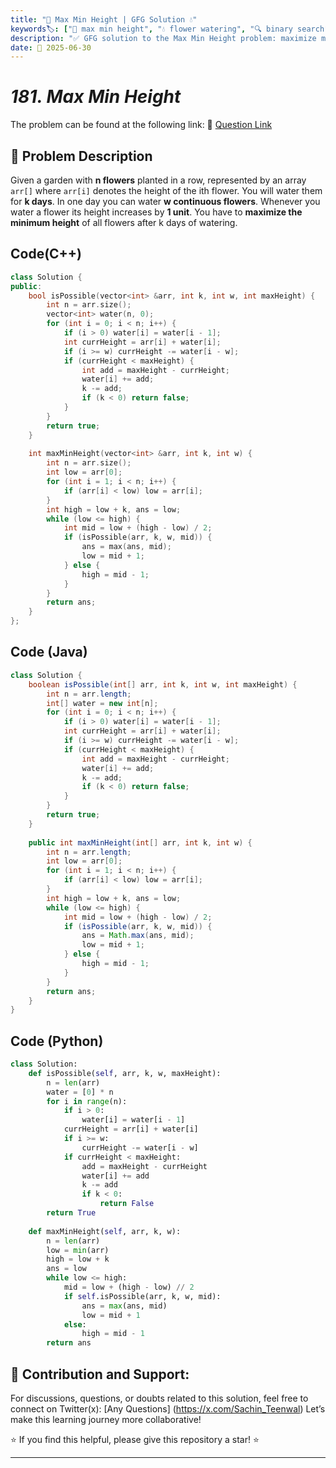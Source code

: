 ```yaml
---
title: "🌸 Max Min Height | GFG Solution 💧"
keywords🏷️: ["🌸 max min height", "💧 flower watering", "🔍 binary search", "📈 greedy algorithm", "📘 GFG", "🏁 competitive programming", "📚 DSA"]
description: "✅ GFG solution to the Max Min Height problem: maximize minimum flower height after k days of watering using binary search and greedy strategy. 🚀"
date: 📅 2025-06-30
---
```


# *181. Max Min Height*

The problem can be found at the following link: 🔗 [Question Link](https://www.geeksforgeeks.org/problems/max-min-height--170647/1)

## **🧩 Problem Description**

Given a garden with **n flowers** planted in a row, represented by an array `arr[]` where `arr[i]` denotes the height of the ith flower. You will water them for **k days**. In one day you can water **w continuous flowers**. Whenever you water a flower its height increases by **1 unit**. You have to **maximize the minimum height** of all flowers after k days of watering.


## Code(C++)
```cpp
class Solution {
public:
    bool isPossible(vector<int> &arr, int k, int w, int maxHeight) {
        int n = arr.size();
        vector<int> water(n, 0);
        for (int i = 0; i < n; i++) {
            if (i > 0) water[i] = water[i - 1];
            int currHeight = arr[i] + water[i];
            if (i >= w) currHeight -= water[i - w];
            if (currHeight < maxHeight) {
                int add = maxHeight - currHeight;
                water[i] += add;
                k -= add;
                if (k < 0) return false;
            }
        }
        return true;
    }
    
    int maxMinHeight(vector<int> &arr, int k, int w) {
        int n = arr.size();
        int low = arr[0];
        for (int i = 1; i < n; i++) {
            if (arr[i] < low) low = arr[i];
        }
        int high = low + k, ans = low;
        while (low <= high) {
            int mid = low + (high - low) / 2;
            if (isPossible(arr, k, w, mid)) {
                ans = max(ans, mid);
                low = mid + 1;
            } else {
                high = mid - 1;
            }
        }
        return ans;
    }
};
```

## Code (Java)

```java
class Solution {
    boolean isPossible(int[] arr, int k, int w, int maxHeight) {
        int n = arr.length;
        int[] water = new int[n];
        for (int i = 0; i < n; i++) {
            if (i > 0) water[i] = water[i - 1];
            int currHeight = arr[i] + water[i];
            if (i >= w) currHeight -= water[i - w];
            if (currHeight < maxHeight) {
                int add = maxHeight - currHeight;
                water[i] += add;
                k -= add;
                if (k < 0) return false;
            }
        }
        return true;
    }
    
    public int maxMinHeight(int[] arr, int k, int w) {
        int n = arr.length;
        int low = arr[0];
        for (int i = 1; i < n; i++) {
            if (arr[i] < low) low = arr[i];
        }
        int high = low + k, ans = low;
        while (low <= high) {
            int mid = low + (high - low) / 2;
            if (isPossible(arr, k, w, mid)) {
                ans = Math.max(ans, mid);
                low = mid + 1;
            } else {
                high = mid - 1;
            }
        }
        return ans;
    }
}
```

## Code (Python)

```python
class Solution:
    def isPossible(self, arr, k, w, maxHeight):
        n = len(arr)
        water = [0] * n
        for i in range(n):
            if i > 0:
                water[i] = water[i - 1]
            currHeight = arr[i] + water[i]
            if i >= w:
                currHeight -= water[i - w]
            if currHeight < maxHeight:
                add = maxHeight - currHeight
                water[i] += add
                k -= add
                if k < 0:
                    return False
        return True
    
    def maxMinHeight(self, arr, k, w):
        n = len(arr)
        low = min(arr)
        high = low + k
        ans = low
        while low <= high:
            mid = low + (high - low) // 2
            if self.isPossible(arr, k, w, mid):
                ans = max(ans, mid)
                low = mid + 1
            else:
                high = mid - 1
        return ans
```



## 🎯 **Contribution and Support:**

For discussions, questions, or doubts related to this solution, feel free to connect on Twitter(x): [Any Questions] (https://x.com/Sachin_Teenwal) Let’s make this learning journey more collaborative!

⭐ If you find this helpful, please give this repository a star! ⭐

---
